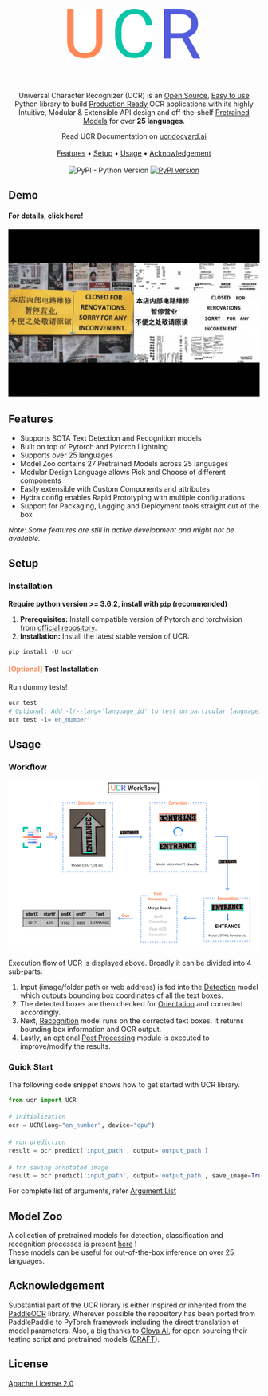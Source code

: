 <br> <br>
<p align="center"><img src="docs/static/images/VectorU.svg" alt="Github Runner Covergae Status" height="100">&nbsp;&nbsp;&nbsp;&nbsp;&nbsp;&nbsp;<img src="docs/static/images/VectorC.svg" alt="Github Runner Covergae Status" height="100">&nbsp;&nbsp;&nbsp;&nbsp;&nbsp;&nbsp;<img src="docs/static/images/VectorR.svg" alt="Github Runner Covergae Status" height="100"></p>
<br> <br>
<p align="center">Universal Character Recognizer (UCR) is an <u>Open Source</u>, <u>Easy to use</u> Python library to build <u>Production Ready</u> OCR applications with its highly Intuitive,  Modular & Extensible API design and off-the-shelf <a href="docs/modelzoo.md">Pretrained Models</a> for over <b>25 languages</b>.</p>
<p align="center">
  Read UCR Documentation on <u><a href="https://ucr.docyard.ai/">ucr.docyard.ai</a></u>
  <br> <br>
  <a href="#about">Features</a> •
  <a href="#setup">Setup</a> •
  <a href="#usage">Usage</a> •
  <a href="#acknowledgement">Acknowledgement</a>
  <br> <br>
  <img alt="PyPI - Python Version" src="https://img.shields.io/pypi/pyversions/ucr">
  <a href="https://badge.fury.io/py/ucr"><img src="https://badge.fury.io/py/ucr.svg" alt="PyPI version"></a>
</p>

## Demo

#### For details, click [here](https://ucr.docyard.ai/demo)!

<p align="center"><img src="docs/static/images/demo.gif"/></p>

## Features

- Supports SOTA Text Detection and Recognition models
- Built on top of Pytorch and Pytorch Lightning
- Supports over 25 languages
- Model Zoo contains 27 Pretrained Models across 25 languages
- Modular Design Language allows Pick and Choose of different components
- Easily extensible with Custom Components and attributes
- Hydra config enables Rapid Prototyping with multiple configurations
- Support for Packaging, Logging and Deployment tools straight out of the box

*Note: Some features are still in active development and might not be available.*
## Setup

### Installation

**Require python version >= 3.6.2, install with `pip` (recommended)**

1. <b>Prerequisites:</b> Install compatible version of Pytorch and torchvision from [official repository](https://pytorch.org/get-started/locally/).
2. <b>Installation:</b> Install the latest stable version of UCR:
```shell
pip install -U ucr
```

#### <span style="color:#FF8856">[Optional]</span> Test Installation

Run dummy tests!
```python
ucr test
# Optional: Add -l/--lang='language_id' to test on particular language!
ucr test -l='en_number'
```  


## Usage
### Workflow


<p align="center"><img src="docs/static/images/workflow.png"/></p>

Execution flow of UCR is displayed above. Broadly it can be divided into 4 sub-parts:

1. Input (image/folder path or web address) is fed into the <u>Detection</u> model which outputs bounding box coordinates of all the text boxes.
2. The detected boxes are then checked for <u>Orientation</u> and corrected accordingly.
3. Next, <u>Recognition</u> model runs on the corrected text boxes. It returns bounding box information and OCR output.
4. Lastly, an optional <u>Post Processing</u> module is executed to improve/modify the results.

### Quick Start

The following code snippet shows how to get started with UCR library.

```python
from ucr import UCR

# initialization
ocr = UCR(lang="en_number", device="cpu")

# run prediction
result = ocr.predict('input_path', output='output_path')

# for saving annotated image
result = ocr.predict('input_path', output='output_path', save_image=True)
```
For complete list of arguments, refer <a href="docs/tldr.md/#argument-list">Argument List</a>

## Model Zoo

A collection of pretrained models for detection, classification and recognition processes is present <a href="docs/modelzoo.md">here</a> !  
These models can be useful for out-of-the-box inference on over 25 languages.


## Acknowledgement

Substantial part of the UCR library is either inspired or inherited from the [PaddleOCR](https://github.com/PaddlePaddle/PaddleOCR) library. Wherever possible the repository has been ported from PaddlePaddle to PyTorch framework including the direct translation of model parameters.
Also, a big thanks to [Clova AI](https://clova.ai/en/research/research-areas.html), for open sourcing their testing script and pretrained models ([CRAFT](https://github.com/clovaai/CRAFT-pytorch)).  

## License

[Apache License 2.0](LICENSE)
